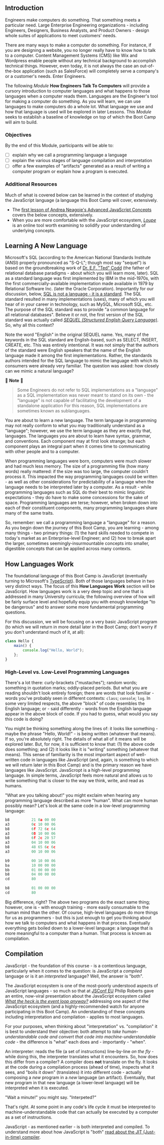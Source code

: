 ## Introduction 

Engineers make computers do something. That something meets a particular need. Large Enterprise Engineering organizations - including Engineers, Designers, Business Analysts, and Product Owners - design whole suites of applications to meet customers' needs.

There are many ways to make a computer do something. For instance, if you are designing a website, you no longer really have to know how to talk to a computer. Content Management Systems (CMS) like Wix and Wordpress enable people without any technical background to accomplish technical things. However, even today, it is not always the case an out-of-the-box application (such as SalesForce) will completely serve a company's or a customer's needs. Enter Engineers. 

The following _Module_ **How Engineers Talk To Computers** will provide a cursory introduction to computer languages and what happens to those languages when a computer reads them. Languages are the Engineer's tool for making a computer do something. As you will learn, we can use languages to make computers do a whole lot. What language we use and how that language is used will be explored in later Lessons. This _Module_ seeks to establish a baseline of knowledge on top of which the Boot Camp will aim to build.

### Objectives

By the end of this Module, participants will be able to:

- [ ] explain why we call a programming language a language
- [ ] explain the various stages of language compilation and interpretation
- [ ] offer a few examples of "artifacts" generated as a result of writing a computer program or explain how a program is executed.

### Additional Resources

Much of what is covered below can be learned in the context of studying the JavaScript language (a language this Boot Camp will cover, extensively. 

- The [first lesson of Andrea Neagoie's Advanced JavaScript Concepts](https://www.udemy.com/course/advanced-javascript-concepts/) covers the below concepts, extensively.
- When you are more comfortable with the JavaScript ecosystem, _[Loupe](http://latentflip.com/loupe/)_ is an online tool worth examining to solidify your understanding of underlying concepts.

## Learning A New Language

Microsoft's SQL (according to the American National Standards Institute (ANSI) properly pronounced as "S-Q-L"; though most say "sequel") is based on the groundbreaking work of [Dr. E.F. "Ted" Codd](https://en.wikipedia.org/wiki/Edgar_F._Codd) (the father of relational database paradigms - about which you will learn more, later). SQL as a standard language was first implemented by IBM in the mid-1970s, with the first commercially-available implementation made available in 1979 by Relational Software Inc. (later the Oracle Corporation). Importantly for our discussion, below, [SQL is not a language - it is a standard](https://docs.oracle.com/cd/B28359_01/server.111/b28286/intro002.htm#SQLRF50928). The SQL standard resulted in many implementations (uses), many of which you will hear of in your career in technology, such as MySQL, Microsoft SQL, etc. The purpose of the SQL standard was to provide "a common language for all relational databases". Believe it or not, the first version of the SQL standard was actually called [_SEQUEL (Structured English Query Language)_](https://en.wikipedia.org/wiki/SQL). So, why all this context? 

Note the word "English" in the original SEQUEL name. Yes, many of the keywords in the SQL standard are English-based, such as SELECT, INSERT, CREATE, etc. This was entirely intentional. It was not simply that the authors of the standard were English speakers that the name of the English language made it among the first implementations. Rather, the standards authors intended for the SQL language to mimic the language with which its consumers were already very familiar. The question was asked: how closely can we mimic a natural language?

:pushpin: **Note** :pushpin:    

> Some Engineers do not refer to SQL implementations as a "language" as a SQL implementation was never meant to stand on its own - the "language" is not capable of facilitating the development of a standalone application For this reason, SQL implementations are sometimes known as sublanguages. 

You are about to learn a new language. The term language in programming may not really conform to what you may traditionally understand as a "language"; however, we use the term language as they are exactly that, languages. The languages you are about to learn have syntax, grammar, and conventions. Each component may at first look strange; but each component plays an integral part when it comes time to communicating with other people and to a computer.

When programming languages were born, computers were much slower and had much less memory. The size of a programming file (how many words) really mattered: if the size was too large, the computer couldn't process it. This impacted the way programming languages could be written - as well as other considerations for predictability of a language when the language needs to be interpreted later by a computer. As a result - while programming languages such as SQL do their best to mimic linguistic expectations - they do have to make some concessions for the sake of space. Programming languages are terse; however, when broken down into each of their constituent components, many programming languages share many of the same traits. 

So, remember: we call a programming language a "language" for a reason. As you begin down the journey of this Boot Camp, you are learning - among many things - two primary things:  (1) the hard skills needed to compete in today's market as an Enterprise-level Engineer; and (2) how to break apart the larger, sometimes seemingly-insurmountable concepts into smaller, digestible concepts that can be applied across many contexts.

## How Languages Work

The foundational language of this Boot Camp is JavaScript (eventually turning to Microsoft's [TypeScript](https://www.typescriptlang.org/)). Both of those languages behave in two very distinct ways. The focus of this **How Languages Work** section will be JavaScript. How languages work is a very deep topic and one that is addressed in many University curricula; the following overview of how will be fairly surface level and hopefully equip you with enough knowledge "to be dangerous" and to answer some more fundamental programming questions. 

For this discussion, we will be focusing on a very basic JavaScript program (to which we will return in more detail later in the Boot Camp; don't worry if you don't understand much of it, at all):

```javascript
class Hello {
    main() {
        console.log("Hello, World");
    };
}
```

### High-Level vs. Low-Level Programming Languages

There's a lot there: curly-brackets ("mustaches"); random words; something in quotation marks; oddly-placed periods. But what you are reading shouldn't look entirely foreign; there are words that look familiar - words you've probably seen in different contexts: `class`; `console`; `log`. In some very limited respects, the above "block" of code resembles the English language; or - said differently - words from the English language appear in the above block of code. If you had to guess, what would you say this code is doing?

You might be thinking something along the lines of: it looks like something - maybe the phrase "Hello, World!" - is being written (whatever that means). If so, you're absolutely right. The details of what all of it means will be explored later. But, for now, it is sufficient to know that: (1) the above code does something; and (2) it looks like it is "writing" something (whatever that means). This sense of familiarity is the most important aspect of well-written code in languages like JavaScript (and, again, is something to which we will return later in this Boot Camp) and is the primary reason we have languages like JavaScript. JavaScropt is a high-level programming language. In simple terms, JavaScript feels more natural and allows us to write something that is closer to the way we think, write, and read as humans.

"What are you talking about!" you might exclaim when hearing any programming language described as more "human". What can more human possibly mean? Let's look at the same code in a low-level programming language:

```cpp
b8          21 0a 00 00 
a3          0c 10 00 06 
b8          6f 72 6c 64 
a3          08 10 00 06 
b8          6f 2c 20 57 
a3          04 10 00 06 
b8          48 65 6c 6c 
a3          00 10 00 06 
 
b9          00 10 00 06 
ba          10 00 00 00
bb          01 00 00 00 
b8          04 00 00 00
cd          80
 
b8          01 00 00 00 
cd          80
```

Big difference, right? The above two programs do the exact same thing; however, one is - with enough training - more easily consumable to the human mind than the other. Of course, high-level languages do more things for us as programmers - but this is just enough to get you thinking about how we talk to computers and what happens in that process. Eventually everything gets boiled down to a lower-level language: a language that is more meaningful to a computer than a human. That process is known as compilation. 

## Compilation

JavaScript - the foundation of this course - is a contentious language, particularly when it comes to the question: is JavaScript a _compiled_ language or is it an _interpreted_ language? Well, the answer is "both". 

The JavaScript ecosystem is one of the most-poorly understood aspects of JavaScript languages - so much so that at [JSConf EU](https://2019.jsconf.eu/) Philip Roberts gave an entire, now-viral presentation about the JavaScript ecosystem called _[What the heck is the event loop anyway?](https://www.youtube.com/watch?v=8aGhZQkoFbQ&feature=emb_logo)_ addressing one aspect of the JavaScript ecosystem (and a highly-recommended watch for anyone participating in this Boot Camp). An understanding of these concepts including interpretation and compilation - applies to most languages. 

For your purposes, when thinking about "interpretation" vs. "compilation" it is best to understand their objective: both attempt to _take human-understandable code and convert that code into machine-understandable code_ - the difference is "what" each does and - importantly - "when". 

An interpreter: reads the file (a set of instructions) line-by-line _on the fly_ - while doing this, the interpreter translates what it encounters. So, how does this differ from a compiler? A compiler does **not** translate on the fly. It looks at the code during a compilation process (ahead of time), inspects what it sees, and "boils it down" (translates) it into different code - actually composing a _new_ program in a _new_ language (an artifact). Eventually, that new program in that new language (a lower-level language) will be interpreted when it is executed. 

"Wait a minute!" you might say. "Interpeted?" 

That's right. At some point in any code's life cycle it must be interpreted to machine-understandable code that can actually be executed by a computer as a set of instructions.

JavaScript - as mentioned earlier - is both interpreted and compiled. To understand more about how JavaScript is "both" [read about the JIT (Just-in-time) compiler](https://hacks.mozilla.org/2017/02/a-crash-course-in-just-in-time-jit-compilers/).
